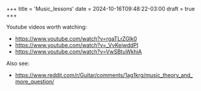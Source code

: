 +++
title = 'Music_lessons'
date = 2024-10-16T09:48:22-03:00
draft = true
+++

Youtube videos worth watching:

- https://www.youtube.com/watch?v=rgaTLrZGlk0
- https://www.youtube.com/watch?v=_VvKeiwddPI
- https://www.youtube.com/watch?v=VwSBtuWkhiA

Also see:

- https://www.reddit.com/r/Guitar/comments/1ag1krg/music_theory_and_more_question/
